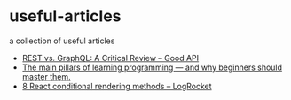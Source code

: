 # useful-articles
a collection of useful articles

* [REST vs. GraphQL: A Critical Review – Good API](https://blog.goodapi.co/rest-vs-graphql-a-critical-review-5f77392658e7)
* [The main pillars of learning programming — and why beginners should master them.](https://medium.freecodecamp.org/the-main-pillars-of-learning-programming-and-why-beginners-should-master-them-e04245c17c56)
* [8 React conditional rendering methods – LogRocket](https://blog.logrocket.com/conditional-rendering-in-react-c6b0e5af381e)
